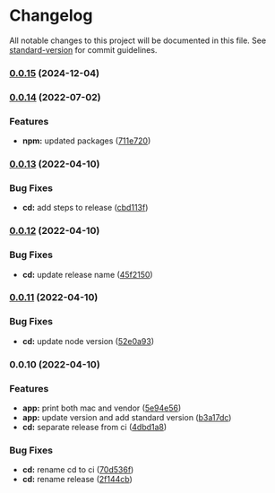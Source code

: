 # Changelog

All notable changes to this project will be documented in this file. See [standard-version](https://github.com/conventional-changelog/standard-version) for commit guidelines.

### [0.0.15](https://github.com/mrako/find-local-ips/compare/v0.0.14...v0.0.15) (2024-12-04)

### [0.0.14](https://github.com/mrako/find-local-ips/compare/v0.0.13...v0.0.14) (2022-07-02)


### Features

* **npm:** updated packages ([711e720](https://github.com/mrako/find-local-ips/commit/711e7209721f2d8f62dad14995e6e3aa1bfcb8bb))

### [0.0.13](https://github.com/mrako/find-local-ips/compare/v0.0.12...v0.0.13) (2022-04-10)


### Bug Fixes

* **cd:** add steps to release ([cbd113f](https://github.com/mrako/find-local-ips/commit/cbd113f71de8b8d1d75af4f142abf5613a887b21))

### [0.0.12](https://github.com/mrako/find-local-ips/compare/v0.0.11...v0.0.12) (2022-04-10)


### Bug Fixes

* **cd:** update release name ([45f2150](https://github.com/mrako/find-local-ips/commit/45f21506ca879aaae51b94df6785d8dfabcedac8))

### [0.0.11](https://github.com/mrako/find-local-ips/compare/v0.0.10...v0.0.11) (2022-04-10)


### Bug Fixes

* **cd:** update node version ([52e0a93](https://github.com/mrako/find-local-ips/commit/52e0a93ffd1a778bbaa256e5ecf7a85786110e12))

### 0.0.10 (2022-04-10)


### Features

* **app:** print both mac and vendor ([5e94e56](https://github.com/mrako/find-local-ips/commit/5e94e56273d03e780ac269c9b46858d934b85c9a))
* **app:** update version and add standard version ([b3a17dc](https://github.com/mrako/find-local-ips/commit/b3a17dcd4500be8273435bb95b30e6178ea32880))
* **cd:** separate release from ci ([4dbd1a8](https://github.com/mrako/find-local-ips/commit/4dbd1a86f250d77c78e6c712cf2be439e0175d12))


### Bug Fixes

* **cd:** rename cd to ci ([70d536f](https://github.com/mrako/find-local-ips/commit/70d536f1f5075964f8115842351133644263fbdf))
* **cd:** rename release ([2f144cb](https://github.com/mrako/find-local-ips/commit/2f144cb2ae10ef638846f37449e250da828bf41f))
